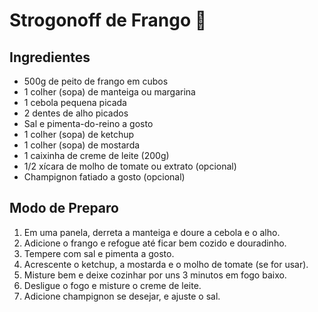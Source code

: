 # Strogonoff de Frango :chicken:

## Ingredientes

- 500g de peito de frango em cubos
- 1 colher (sopa) de manteiga ou margarina
- 1 cebola pequena picada
- 2 dentes de alho picados
- Sal e pimenta-do-reino a gosto
- 1 colher (sopa) de ketchup
- 1 colher (sopa) de mostarda
- 1 caixinha de creme de leite (200g)
- 1/2 xícara de molho de tomate ou extrato (opcional)
- Champignon fatiado a gosto (opcional)

## Modo de Preparo

1. Em uma panela, derreta a manteiga e doure a cebola e o alho.
2. Adicione o frango e refogue até ficar bem cozido e douradinho.
3. Tempere com sal e pimenta a gosto.
4. Acrescente o ketchup, a mostarda e o molho de tomate (se for usar).
5. Misture bem e deixe cozinhar por uns 3 minutos em fogo baixo.
6. Desligue o fogo e misture o creme de leite.
7. Adicione champignon se desejar, e ajuste o sal.



